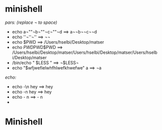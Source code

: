 # minishell

*pars: (replace ¬ to space)*

* echo a¬""¬b¬""¬c¬""¬d ==> a¬¬b¬¬c¬¬d 
* echo ''¬''¬'' ==> ¬¬
* echo $PWD ==> /Users/hselbi/Desktop/matser
* echo $PWD$PWD$PWD ==> /Users/hselbi/Desktop/matser/Users/hselbi/Desktop/matser/Users/hselbi/Desktop/matser
* /bin/echo " \$LESS " ==> ¬\$LESS¬
* echo "$wfjwefielwhfhlwefkhwefwe" a ==> ¬a



_echo:_

* echo -\n hey ==> hey
* echo \-n hey ==> hey
* echo - n ==> - n
* 
# Minishell
